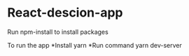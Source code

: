 # React-descion-app

Run npm-install to install packages

To run the app
*Install yarn
*Run command yarn dev-server
